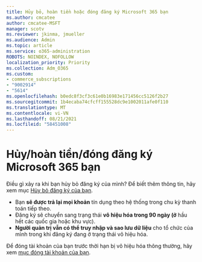 ```yaml
---
title: Hủy bỏ, hoàn tiền hoặc đóng đăng ký Microsoft 365 bạn
ms.author: cmcatee
author: cmcatee-MSFT
manager: scotv
ms.reviewer: jkinma, jmueller
ms.audience: Admin
ms.topic: article
ms.service: o365-administration
ROBOTS: NOINDEX, NOFOLLOW
localization_priority: Priority
ms.collection: Adm_O365
ms.custom:
- commerce_subscriptions
- "9002914"
- "5614"
ms.openlocfilehash: b0edc8f3cf3c61e0b16983e171456cc5126f2b27
ms.sourcegitcommit: 1b4ecaba74cfcff155528dc9e1002011afe0f110
ms.translationtype: MT
ms.contentlocale: vi-VN
ms.lasthandoff: 08/21/2021
ms.locfileid: "58451008"
---
```

# <a name="cancelrefundclose-your-microsoft-365-subscription"></a>Hủy/hoàn tiền/đóng đăng ký Microsoft 365 bạn

Điều gì xảy ra khi bạn hủy bỏ đăng ký của mình? Để biết thêm thông tin, hãy xem mục [Hủy bỏ đăng ký của bạn](https://docs.microsoft.com/microsoft-365/commerce/subscriptions/cancel-your-subscription?view=o365-worldwide).

- Bạn **sẽ được trả lại mọi khoản** tín dụng theo hệ thống trong chu kỳ thanh toán tiếp theo.
- Đăng ký sẽ chuyển sang trạng thái **vô hiệu hóa trong 90 ngày (ở** hầu hết các quốc gia hoặc khu vực).
- **Người quản trị vẫn có thể truy nhập và sao lưu dữ liệu** cho tổ chức của mình trong khi đăng ký đang ở trạng thái vô hiệu hóa.

Để đóng tài khoản của bạn trước thời hạn bị vô hiệu hóa thông thường, hãy xem [mục đóng tài khoản của bạn](https://docs.microsoft.com/microsoft-365/commerce/close-your-account?view=o365-worldwide).

